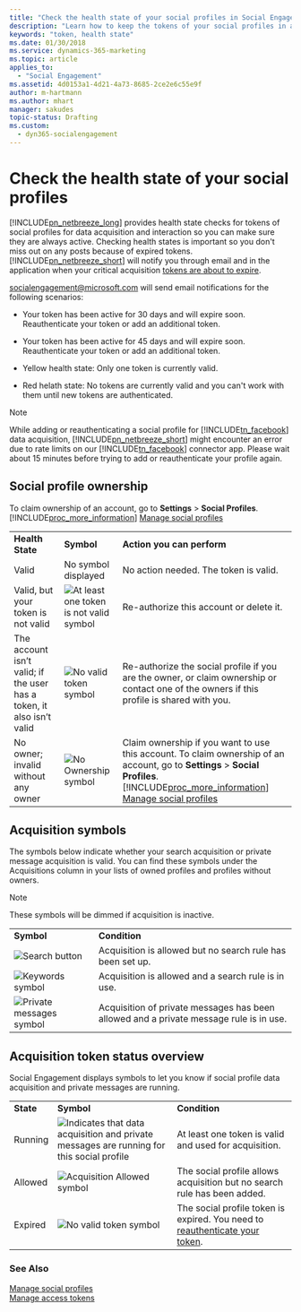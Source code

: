 ```yaml
---
title: "Check the health state of your social profiles in Social Engagement | Microsoft Docs"
description: "Learn how to keep the tokens of your social profiles in a healthy state."
keywords: "token, health state"
ms.date: 01/30/2018
ms.service: dynamics-365-marketing
ms.topic: article
applies_to:
  - "Social Engagement"
ms.assetid: 4d0153a1-4d21-4a73-8685-2ce2e6c55e9f
author: m-hartmann
ms.author: mhart
manager: sakudes
topic-status: Drafting
ms.custom:
  - dyn365-socialengagement
---
```


# Check the health state of your social profiles
[!INCLUDE[pn_netbreeze_long](../includes/pn-social-engagement-long.md)] provides health state checks for tokens of social profiles for data acquisition and interaction so you can make sure they are always active. Checking health states is important so you don't miss out on any posts because of expired tokens. [!INCLUDE[pn_netbreeze_short](../includes/pn-social-engagement-short.md)] will notify you through email and in the application when your critical acquisition [tokens are about to expire](manage-access-tokens.md).  
  
 socialengagement@microsoft.com will send email notifications for the following scenarios:  
  
-   Your token has been active for 30 days and will expire soon. Reauthenticate your token or add an additional token.  
  
-   Your token has been active for 45 days and will expire soon. Reauthenticate your token or add an additional token.  
  
-   Yellow health state: Only one token is currently valid.  
  
-   Red helath state: No tokens are currently valid and you can't work with them until new tokens are authenticated.  


> [!NOTE]
> While adding or reauthenticating a social profile for [!INCLUDE[tn_facebook](../includes/tn-facebook.md)] data acquisition, [!INCLUDE[pn_netbreeze_short](../includes/pn-social-engagement-short.md)] might encounter an error due to rate limits on our [!INCLUDE[tn_facebook](../includes/tn-facebook.md)] connector app. Please wait about 15 minutes before trying to add or reauthenticate your profile again.
  
## Social profile ownership  
 To claim ownership of an account, go to **Settings** > **Social Profiles**. [!INCLUDE[proc_more_information](../includes/proc-more-information.md)] [Manage social profiles](manage-social-profiles.md)  
  
||||  
|-|-|-|  
|**Health State**|**Symbol**|**Action you can perform**|  
|Valid|No symbol displayed|No action needed. The token is valid.|  
|Valid, but your token is not valid|![At least one token is not valid symbol](media/token-not-valid-icon.png "At least one token is not valid symbol")|Re-authorize this account or delete it.|  
|The account isn’t valid; if the user has a token, it also isn’t valid|![No valid token symbol](media/token-missing-icon.png "No valid token symbol")|Re-authorize the social profile if you are the owner, or claim ownership or contact one of the owners if this profile is shared with you.|  
|No owner; invalid without any owner|![No Ownership symbol](media/no-ownership-icon.png "No Ownership symbol")|Claim ownership if you want to use this account. To claim ownership of an account, go to **Settings** > **Social Profiles**. [!INCLUDE[proc_more_information](../includes/proc-more-information.md)] [Manage social profiles](manage-social-profiles.md)|  
  
## Acquisition symbols  
 The symbols below indicate whether your search acquisition or private message acquisition is valid. You can find these symbols under the Acquisitions column in your lists of owned profiles and profiles without owners.  
  
> [!NOTE]
>  These symbols will be dimmed if acquisition is inactive.  
  
|||  
|-|-|  
|**Symbol**|**Condition**|  
|![Search button](media/magnifier-icon.png "Search button")|Acquisition is allowed but no search rule has been set up.|  
|![Keywords symbol](media/keywords-search-rule-icon.png "Keywords symbol")|Acquisition is allowed and a search rule is in use.|  
|![Private messages symbol](media/private-message-icon.png "Private messages symbol")|Acquisition of private messages has been allowed and a private message rule is in use.|  
  
## Acquisition token status overview  
 Social Engagement displays symbols to let you know if social profile data acquisition and private messages are running.  
  
||||  
|-|-|-|  
|**State**|**Symbol**|**Condition**|  
|Running|![Indicates that data acquisition and private messages are running for this social profile](media/valid-token-icon.png "Indicates that data acquisition and private messages are running for this social profile")|At least one token is valid and used for acquisition.|  
|Allowed|![Acquisition Allowed symbol](media/acquition-allowed-icon.png "Acquisition Allowed symbol")|The social profile allows acquisition but no search rule has been added.|  
|Expired|![No valid token symbol](media/token-missing-icon.png "No valid token symbol")|The social profile token is expired. You need to [reauthenticate your token](manage-access-tokens.md#reauthenticate-a-token).|  
  
### See Also  
 [Manage social profiles](manage-social-profiles.md)   
 [Manage access tokens](manage-access-tokens.md)
